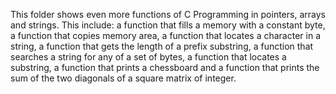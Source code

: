 This folder shows even more functions of C Programming in pointers, arrays and strings. This include: a function that fills a memory with a constant byte, a function that copies memory area, a function that locates a character in a string, a function that gets the length of a prefix substring, a function that searches a string for any of a set of bytes, a function that locates a substring, a function that prints a chessboard and a function that prints the sum of the two diagonals of a square matrix of integer.
